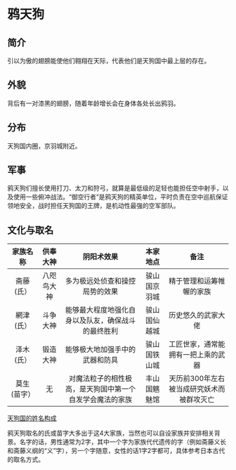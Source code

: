 # 鸦天狗

## 简介

引以为傲的翅膀能使他们翱翔在天际，代表他们是天狗国中最上层的存在。

## 外貌

背后有一对漆黑的翅膀，随着年龄增长会在身体各处长出鸦羽。

## 分布

天狗国内圈，京羽城附近。

## 军事

鸦天狗们擅长使用打刀、太刀和狩弓，就算是最低级的足轻也能担任空中射手，以及使用一些俯冲战法。“御空行者”是鸦天狗的精英单位，平时负责在空中巡航保证领地安全，战时担任天狗国的王牌，是机动性最强的空军部队。

## 文化与取名

家族名称|供奉大神|阴阳术效果|本家地点|备注
:--:|:--:|:--:|:--:|:--:
斋藤(氏）|八咫鸟大神|多为极远处侦查和操控局势的效果|骏山国京羽城|精于管理和运筹帷幄的家族
網津(氏）|斗争大神|能够最大程度地强化自身以及队友，确保战斗的最终胜利|骏山国仙越城|历史悠久的武家大佬
泽木(氏）|锻造大神|能够极大地加强手中的武器和防具|骏山国铁山城|工匠世家，通常能拥有一把上乘的武器
莫生(苗字）|无|对魔法粒子的相性极高，是天狗国中第一个自发学会魔法的家族|丰山国魑魅馆|天历前300年左右被当成研究妖术而被群攻灭亡

<a href="../name" target="_blank">天狗国的姓名构成</a>

鸦天狗取名的氏或苗字大多出于这4大家族，当然也可以自设家族并安排相关背景。名字的话，男性通常为2字，其中一个字为家族代代遗传的字（例如斋藤义长和斋藤义纲的“义”字），另一个字随意，女性的话1字2字都可，具体参考日本古代的取名方式。